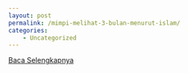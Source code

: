 ```yaml
---
layout: post
permalink: /mimpi-melihat-3-bulan-menurut-islam/
categories:
    - Uncategorized
---
```


[Baca Selengkapnya](/03)